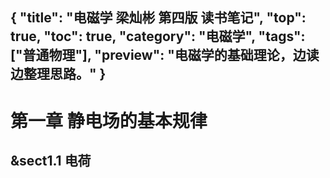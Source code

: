 {
"title": "电磁学 梁灿彬 第四版 读书笔记",
"top": true,
"toc": true,
"category": "电磁学",
"tags":["普通物理"],
"preview": "电磁学的基础理论，边读边整理思路。"
}
---
# 第一章 静电场的基本规律
## &sect1.1 电荷